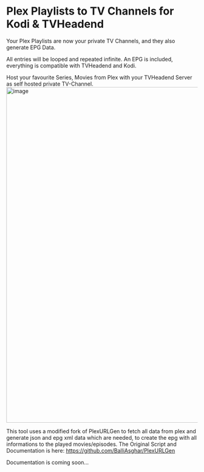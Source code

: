 
# Plex Playlists to TV Channels for Kodi & TVHeadend
Your Plex Playlists are now your private TV Channels, and they also generate EPG Data.

All entries will be looped and repeated infinite. An EPG is included, everything is compatible with TVHeadend and Kodi.

Host your favourite Series, Movies from Plex with your TVHeadend Server as self hosted private TV-Channel.
<img width="1911" height="884" alt="image" src="https://github.com/user-attachments/assets/e24ca50b-6dd5-4b74-b40b-125b77599944" />



This tool uses a modified fork of PlexURLGen to fetch all data from plex and generate json and epg xml data which are needed, to create the epg with all informations to the played movies/episodes.
The Original Script and Documentation is here:
https://github.com/BalliAsghar/PlexURLGen


Documentation is coming soon...
